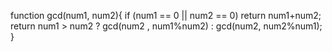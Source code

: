 function gcd(num1, num2){
    if (num1 == 0 || num2 == 0) return num1+num2;
    return num1 > num2 ? gcd(num2 , num1%num2) : gcd(num2, num2%num1);
}